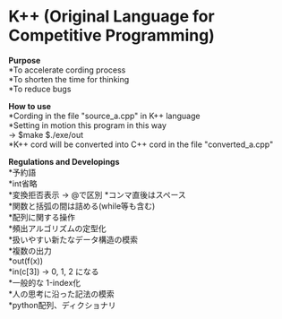 # K++ (Original Language for Competitive Programming)

**Purpose**  
  *To accelerate cording process  
  *To shorten the time for thinking  
  *To reduce bugs  
 
**How to use**  
  *Cording in the file "source_a.cpp" in K++ language  
  *Setting in motion this program in this way  
      ->   $make   $./exe/out  
  *K++ cord will be converted into C++ cord in the file "converted_a.cpp"
  
**Regulations and Developings**  
  *予約語  
  *int省略  
  *変換拒否表示  -> @で区別
  *コンマ直後はスペース  
  *関数と括弧の間は詰める(while等も含む)  
  *配列に関する操作  
  *頻出アルゴリズムの定型化  
  *扱いやすい新たなデータ構造の模索  
  *複数の出力  
  *out(f(x))  
  *in(c[3]) -> 0, 1, 2 になる  
  *一般的な 1-index化  
  *人の思考に沿った記法の模索  
  *python配列、ディクショナリ  
